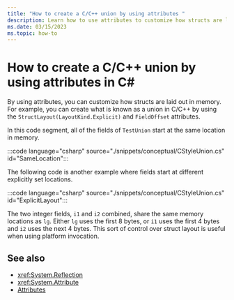 ```yaml
---
title: "How to create a C/C++ union by using attributes "
description: Learn how to use attributes to customize how structs are laid out in memory in C#. This example implements the equivalent of a union from C/C++.
ms.date: 03/15/2023
ms.topic: how-to
---
```

# How to create a C/C++ union by using attributes in C\#

By using attributes, you can customize how structs are laid out in memory. For example, you can create what is known as a union in C/C++ by using the `StructLayout(LayoutKind.Explicit)` and `FieldOffset` attributes.

In this code segment, all of the fields of `TestUnion` start at the same location in memory.

:::code language="csharp" source="./snippets/conceptual/CStyleUnion.cs" id="SameLocation":::

The following code is another example where fields start at different explicitly set locations.

:::code language="csharp" source="./snippets/conceptual/CStyleUnion.cs" id="ExplicitLayout":::

The two integer fields, `i1` and `i2` combined, share the same memory locations as `lg`. Either `lg` uses the first 8 bytes, or `i1` uses the first 4 bytes and `i2` uses the next 4 bytes. This sort of control over struct layout is useful when using platform invocation.

## See also

- <xref:System.Reflection>
- <xref:System.Attribute>
- [Attributes](../../../standard/attributes/index.md)
